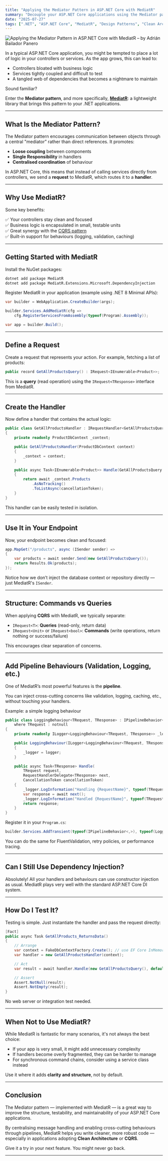 ```yaml
---
title: "Applying the Mediator Pattern in ASP.NET Core with MediatR"
summary: "Decouple your ASP.NET Core applications using the Mediator pattern and MediatR. This guide shows how to structure your code for maintainability, testability, and clean architecture with real-world examples and pipeline behaviours."
date: "2025-07-27"
tags: [".NET", "ASP.NET Core", "MediatR", "Design Patterns", "Clean Architecture", "Dependency Injection", "C#"]
---
```


![Applying the Mediator Pattern in ASP.NET Core with MediatR – by Adrián Bailador Panero](MediatorPattern.png)

In a typical ASP.NET Core application, you might be tempted to place a lot of logic in your controllers or services. As the app grows, this can lead to:

* Controllers bloated with business logic
* Services tightly coupled and difficult to test
* A tangled web of dependencies that becomes a nightmare to maintain

Sound familiar?

Enter the **Mediator pattern**, and more specifically, [**MediatR**](https://github.com/jbogard/MediatR): a lightweight library that brings this pattern to your .NET applications.

---

## What Is the Mediator Pattern?

The Mediator pattern encourages communication between objects through a central "mediator" rather than direct references. It promotes:

- **Loose coupling** between components
- **Single Responsibility** in handlers
- **Centralised coordination** of behaviour

In ASP.NET Core, this means that instead of calling services directly from controllers, we send a **request** to MediatR, which routes it to a **handler**.

---

## Why Use MediatR?

Some key benefits:

✅ Your controllers stay clean and focused  
✅ Business logic is encapsulated in small, testable units  
✅ Great synergy with the [CQRS pattern](https://martinfowler.com/bliki/CQRS.html)  
✅ Built-in support for behaviours (logging, validation, caching)

---

## Getting Started with MediatR

Install the NuGet packages:

```bash
dotnet add package MediatR
dotnet add package MediatR.Extensions.Microsoft.DependencyInjection
````

Register MediatR in your application (example using .NET 8 Minimal APIs):

```csharp
var builder = WebApplication.CreateBuilder(args);

builder.Services.AddMediatR(cfg =>
    cfg.RegisterServicesFromAssembly(typeof(Program).Assembly));

var app = builder.Build();
```

---

## Define a Request

Create a request that represents your action. For example, fetching a list of products:

```csharp
public record GetAllProductsQuery() : IRequest<IEnumerable<Product>>;
```

This is a **query** (read operation) using the `IRequest<TResponse>` interface from MediatR.

---

## Create the Handler

Now define a handler that contains the actual logic:

```csharp
public class GetAllProductsHandler : IRequestHandler<GetAllProductsQuery, IEnumerable<Product>>
{
    private readonly ProductDbContext _context;

    public GetAllProductsHandler(ProductDbContext context)
    {
        _context = context;
    }

    public async Task<IEnumerable<Product>> Handle(GetAllProductsQuery request, CancellationToken cancellationToken)
    {
        return await _context.Products
            .AsNoTracking()
            .ToListAsync(cancellationToken);
    }
}
```

This handler can be easily tested in isolation.

---

## Use It in Your Endpoint

Now, your endpoint becomes clean and focused:

```csharp
app.MapGet("/products", async (ISender sender) =>
{
    var products = await sender.Send(new GetAllProductsQuery());
    return Results.Ok(products);
});
```

Notice how we don’t inject the database context or repository directly — just MediatR's `ISender`.

---

## Structure: Commands vs Queries

When applying **CQRS** with MediatR, we typically separate:

* `IRequest<T>`: **Queries** (read-only, return data)
* `IRequest<Unit>` or `IRequest<bool>`: **Commands** (write operations, return nothing or success/failure)

This encourages clear separation of concerns.

---

## Add Pipeline Behaviours (Validation, Logging, etc.)

One of MediatR’s most powerful features is the **pipeline**.

You can inject cross-cutting concerns like validation, logging, caching, etc., without touching your handlers.

Example: a simple logging behaviour

```csharp
public class LoggingBehaviour<TRequest, TResponse> : IPipelineBehavior<TRequest, TResponse>
    where TRequest : notnull
{
    private readonly ILogger<LoggingBehaviour<TRequest, TResponse>> _logger;

    public LoggingBehaviour(ILogger<LoggingBehaviour<TRequest, TResponse>> logger)
    {
        _logger = logger;
    }

    public async Task<TResponse> Handle(
        TRequest request,
        RequestHandlerDelegate<TResponse> next,
        CancellationToken cancellationToken)
    {
        _logger.LogInformation("Handling {RequestName}", typeof(TRequest).Name);
        var response = await next();
        _logger.LogInformation("Handled {RequestName}", typeof(TRequest).Name);
        return response;
    }
}
```

Register it in your `Program.cs`:

```csharp
builder.Services.AddTransient(typeof(IPipelineBehavior<,>), typeof(LoggingBehaviour<,>));
```

You can do the same for FluentValidation, retry policies, or performance tracing.

---

## Can I Still Use Dependency Injection?

Absolutely! All your handlers and behaviours can use constructor injection as usual. MediatR plays very well with the standard ASP.NET Core DI system.

---

## How Do I Test It?

Testing is simple. Just instantiate the handler and pass the request directly:

```csharp
[Fact]
public async Task GetAllProducts_ReturnsData()
{
    // Arrange
    var context = FakeDbContextFactory.Create(); // use EF Core InMemory for testing
    var handler = new GetAllProductsHandler(context);

    // Act
    var result = await handler.Handle(new GetAllProductsQuery(), default);

    // Assert
    Assert.NotNull(result);
    Assert.NotEmpty(result);
}
```

No web server or integration test needed.

---

## When Not to Use MediatR?

While MediatR is fantastic for many scenarios, it's not always the best choice:

* If your app is very small, it might add unnecessary complexity
* If handlers become overly fragmented, they can be harder to manage
* For synchronous command chains, consider using a service class instead

Use it where it adds **clarity and structure**, not by default.

---

## Conclusion

The Mediator pattern — implemented with MediatR — is a great way to improve the structure, testability, and maintainability of your ASP.NET Core applications.

By centralising message handling and enabling cross-cutting behaviours through pipelines, MediatR helps you write cleaner, more robust code — especially in applications adopting **Clean Architecture** or **CQRS**.

Give it a try in your next feature. You might never go back.

---




